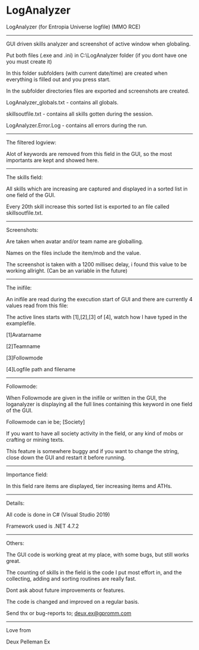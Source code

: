 # LogAnalyzer
LogAnalyzer (for Entropia Universe logfile) (MMO RCE)

--------------------------------------

GUI driven skills analyzer and screenshot of active window when globaling.

Put both files (.exe and .ini) in C:\LogAnalyzer folder (if you dont have one you must create it)

In this folder subfolders (with current date/time) are created when everything is filled out and you press start.

In the subfolder directories files are exported and screenshots are created.

LogAnalyzer_globals.txt - contains all globals.

skillsoutfile.txt - contains all skills gotten during the session.

LogAnalyzer.Error.Log - contains all errors during the run.

--------------------------------------


The filtered logview:

Alot of keywords are removed from this field in the GUI, so the most importants are kept and showed here.

--------------------------------------

The skills field:

All skills which are increasing are captured and displayed in a sorted list in one field of the GUI.

Every 20th skill increase this sorted list is exported to an file called skillsoutfile.txt.

--------------------------------------

Screenshots:

Are taken when avatar and/or team name are globalling.

Names on the files include the item/mob and the value.

The screenshot is taken with a 1200 millisec delay, i found this value to be working allright. (Can be an variable in the future)

--------------------------------------

The inifile:

An inifile are read during the execution start of GUI and there are currently 4 values read from this file:

The active lines starts with [1],[2],[3] of [4], watch how I have typed in the examplefile.

[1]Avatarname

[2]Teamname

[3]Followmode

[4]Logfile path and filename

--------------------------------------

Followmode:

When Followmode are given in the inifile or written in the GUI, the loganalyzer is displaying all the full lines containing this keyword in one field of the GUI.

Followmode can ie be; [Society] 

If you want to have all society activity in the field, or any kind of mobs or crafting or mining texts.

This feature is somewhere buggy and if you want to change the string, close down the GUI and restart it before running.

--------------------------------------

Importance field:

In this field rare items are displayed, tier increasing items and ATHs.

--------------------------------------


Details:

All code is done in C# (Visual Studio 2019)

Framework used is .NET 4.7.2

--------------------------------------

Others:

The GUI code is working great at my place, with some bugs, but still works great.

The counting of skills in the field is the code I put most effort in, and the collecting, adding and sorting routines are really fast.

Dont ask about future improvements or features.

The code is changed and improved on a regular basis.

Send thx or bug-reports to; deux.ex@gpromm.com

--------------------------------------

Love from

Deux Pelleman Ex
